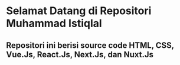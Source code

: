 # Selamat Datang di Repositori Muhammad Istiqlal

## Repositori ini berisi source code HTML, CSS, Vue.Js, React.Js, Next.Js, dan Nuxt.Js
